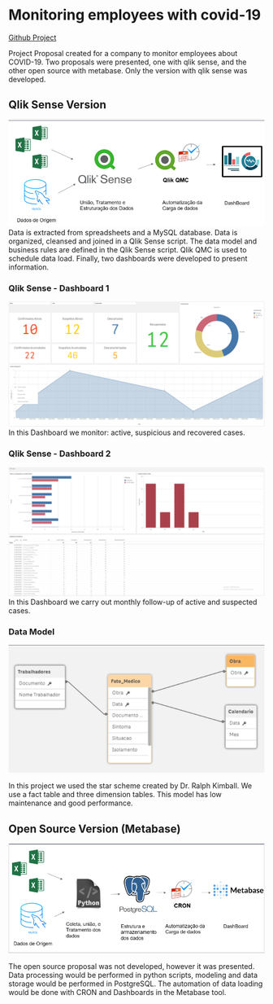 <h1> Monitoring employees with covid-19 </h1>

<a href="https://github.com/danilodamasceno/employees-covid-19" target="_blank">Github Project</a>

Project Proposal created for a company to monitor employees about COVID-19.
Two proposals were presented, one with qlik sense, and the other open source with metabase. Only the version with qlik sense was developed.

<h2> Qlik Sense Version </h2>

<center><img src="https://github.com/danilodamasceno/employees-covid-19/blob/main/images/data-flow-qs.PNG?raw=true" width="600"></center>
Data is extracted from spreadsheets and a MySQL database. Data is organized, cleansed and joined in a Qlik Sense script. The data model and business rules are defined in the Qlik Sense script. Qlik QMC is used to schedule data load. Finally, two dashboards were developed to present information.

<h3> Qlik Sense - Dashboard 1 </h3>

<center><img src="https://raw.githubusercontent.com/danilodamasceno/employees-covid-19/main/images/dashboard.PNG?raw=true" width="600"></center>
In this Dashboard we monitor: active, suspicious and recovered cases.

<h3> Qlik Sense - Dashboard 2 </h3>

<center><img src="https://github.com/danilodamasceno/employees-covid-19/blob/main/images/obras-dash-2.PNG?raw=true" width="600"></center>
In this Dashboard we carry out monthly follow-up of active and suspected cases.

<h3> Data Model </h3>

<center><img src="https://github.com/danilodamasceno/employees-covid-19/blob/main/images/qs-model.PNG?raw=true" width="600"></center>

In this project we used the star scheme created by Dr. Ralph Kimball. We use a fact table and three dimension tables. This model has low maintenance and good performance.

<h2> Open Source Version (Metabase) </h2>

<center><img src="https://github.com/danilodamasceno/employees-covid-19/blob/main/images/data-flow-mb.PNG?raw=true" width="600"></center>

The open source proposal was not developed, however it was presented. Data processing would be performed in python scripts, modeling and data storage would be performed in PostgreSQL. The automation of data loading would be done with CRON and Dashboards in the Metabase tool.











